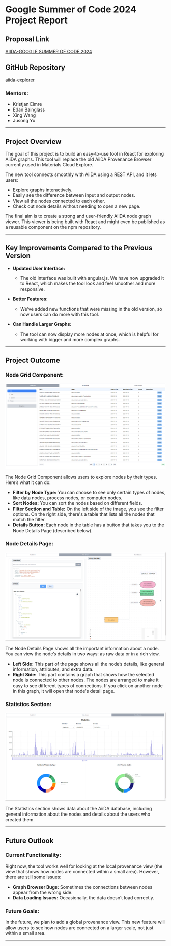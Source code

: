 # Google Summer of Code 2024 Project Report

## Proposal Link
[AIIDA-GOOGLE SUMMER OF CODE 2024](https://docs.google.com/document/d/1VQOJ9eUC1KmGdjK3tjwNfsAXz1ttTVwR7MdOs2SziRA/edit?usp=sharing)

## GitHub Repository
[aiida-explorer](https://github.com/aiidateam/aiida-explorer)

### Mentors:
- Kristjan Eimre
- Edan Bainglass
- Xing Wang
- Jusong Yu

---

## Project Overview

The goal of this project is to build an easy-to-use tool in React for exploring AiiDA graphs. This tool will replace the old AiiDA Provenance Browser currently used in Materials Cloud Explore.

The new tool connects smoothly with AiiDA using a REST API, and it lets users:

- Explore graphs interactively.
- Easily see the difference between input and output nodes.
- View all the nodes connected to each other.
- Check out node details without needing to open a new page.

The final aim is to create a strong and user-friendly AiiDA node graph viewer. This viewer is being built with React and might even be published as a reusable component on the npm repository.

---

## Key Improvements Compared to the Previous Version

- **Updated User Interface:** 
  - The old interface was built with angular.js. We have now upgraded it to React, which makes the tool look and feel smoother and more responsive.

- **Better Features:** 
  - We've added new functions that were missing in the old version, so now users can do more with this tool.

- **Can Handle Larger Graphs:** 
  - The tool can now display more nodes at once, which is helpful for working with bigger and more complex graphs.

---

## Project Outcome

### Node Grid Component:
![Node Grid](images/grid.png "Grid")

The Node Grid Component allows users to explore nodes by their types. Here’s what it can do:

- **Filter by Node Type:** You can choose to see only certain types of nodes, like data nodes, process nodes, or computer nodes.
- **Sort Nodes:** You can sort the nodes based on different fields.
- **Filter Section and Table:** On the left side of the image, you see the filter options. On the right side, there's a table that lists all the nodes that match the filter. 
- **Details Button:** Each node in the table has a button that takes you to the Node Details Page (described below).

### Node Details Page:

![Node Details](images/Details.png "Details Page")

The Node Details Page shows all the important information about a node. You can view the node’s details in two ways: as raw data or in a rich view.

- **Left Side:** This part of the page shows all the node’s details, like general information, attributes, and extra data.
- **Right Side:** This part contains a graph that shows how the selected node is connected to other nodes. The nodes are arranged to make it easy to see different types of connections. If you click on another node in this graph, it will open that node's detail page.

### Statistics Section:

![Statistics](images/Statistics.png "Statistics Page")

The Statistics section shows data about the AiiDA database, including general information about the nodes and details about the users who created them.

---

## Future Outlook

### Current Functionality:
Right now, the tool works well for looking at the local provenance view (the view that shows how nodes are connected within a small area). However, there are still some issues:

- **Graph Browser Bugs:** Sometimes the connections between nodes appear from the wrong side.
- **Data Loading Issues:** Occasionally, the data doesn’t load correctly.

### Future Goals:
In the future, we plan to add a global provenance view. This new feature will allow users to see how nodes are connected on a larger scale, not just within a small area.

---
